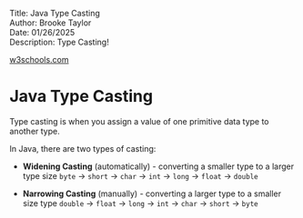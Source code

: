 Title: Java Type Casting  
Author: Brooke Taylor  
Date: 01/26/2025  
Description: Type Casting!  

[w3schools.com](https://www.w3schools.com/java/java_type_casting.asp)

# Java Type Casting

Type casting is when you assign a value of one primitive data type to another type.

In Java, there are two types of casting: 

* **Widening Casting** (automatically) - converting a smaller type to a larger type size `byte` -> `short` -> `char` -> `int` -> `long` -> `float` -> `double`

* **Narrowing Casting** (manually) - converting a larger type to a smaller size type `double` -> `float` -> `long` -> `int` -> `char` -> `short` -> `byte`

